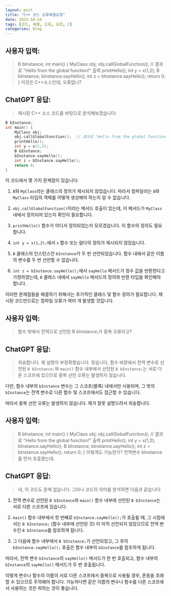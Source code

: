 ```yaml
---
layout: post
title: "C++ 코드 오류해결요청"
date: 2023-10-24
tags: [코드, 해결, 오류, 요청, C]
categories: blog
---
```


## 사용자 입력:
> B bInstance;
int main() {
    MyClass obj;
    obj.callGlobalFunction();  // 결과로 "Hello from the global function!" 출력
    printHello();
    int y = x(1,2);
    B bInstance;
    bInstance.sayHello();
    int z = bInstance.sayHello();
    return 0;
} 이것은 C++소스인데, 오류없나?

## ChatGPT 응답:
> 제시된 C++ 소스 코드를 바탕으로 분석해보겠습니다:

```cpp
B bInstance;
int main() {
    MyClass obj;
    obj.callGlobalFunction();  // 결과로 "Hello from the global function!" 출력
    printHello();
    int y = x(1,2);
    B bInstance;
    bInstance.sayHello();
    int z = bInstance.sayHello();
    return 0;
}
```

이 코드에서 몇 가지 문제점이 있습니다:

1. `B`와 `MyClass`라는 클래스의 정의가 제시되지 않았습니다. 따라서 컴파일러는 `B`와 `MyClass` 타입의 객체를 어떻게 생성해야 하는지 알 수 없습니다.

2. `obj.callGlobalFunction()`이라는 메서드 호출이 있는데, 이 메서드가 `MyClass` 내에서 정의되어 있는지 확인이 필요합니다.

3. `printHello()` 함수가 어디서 정의되었는지 모르겠습니다. 이 함수의 정의도 필요합니다.

4. `int y = x(1,2);`에서 `x` 함수 또는 람다의 정의가 제시되지 않았습니다.

5. `B` 클래스의 인스턴스인 `bInstance`가 두 번 선언되었습니다. 함수 내에서 같은 이름의 변수를 두 번 선언할 수 없습니다.

6. `int z = bInstance.sayHello();`에서 `sayHello` 메서드가 정수 값을 반환한다고 가정하였는데, `B` 클래스 내에서 `sayHello` 메서드의 정의와 반환 타입을 확인해야 합니다.

이러한 문제점들을 해결하기 위해서는 추가적인 클래스 및 함수 정의가 필요합니다. 제시된 코드만으로는 컴파일 오류가 여러 개 발생할 것입니다.

## 사용자 입력:
> 함수 밖에서 전역으로 선언된 B bInstance;가 중복 오류라고?

## ChatGPT 응답:
> 죄송합니다. 제 설명이 부정확했습니다. 맞습니다, 함수 바깥에서 전역 변수로 선언된 `B bInstance;`와 `main()` 함수 내부에서 선언된 `B bInstance;`는 서로 다른 스코프에 있으므로 중복 선언 오류는 발생하지 않습니다.

다만, 함수 내부의 `bInstance` 변수는 그 스코프(블록) 내에서만 사용되며, 그 밖의 `bInstance`는 전역 변수로 다른 함수 및 스코프에서도 접근할 수 있습니다.

따라서 중복 선언 오류는 발생하지 않습니다. 제가 잘못 설명드려서 죄송합니다.

## 사용자 입력:
> B bInstance;
int main() {
    MyClass obj;
    obj.callGlobalFunction();  // 결과로 "Hello from the global function!" 출력
    printHello();
    int y = x(1,2);
    bInstance.sayHello();
    B bInstance;
    bInstance.sayHello();
    int z = bInstance.sayHello();
    return 0;
} 이렇게도 가능한가? 전역변수 bInstance를 먼저 호출했는데.

## ChatGPT 응답:
> 네, 이 코드도 문제 없습니다. 그러나 코드의 의미를 분석하면 다음과 같습니다:

1. 전역 변수로 선언된 `B bInstance`와 `main()` 함수 내부에 선언된 `B bInstance`는 서로 다른 스코프에 있습니다. 

2. `main()` 함수 내부에서 첫 번째로 `bInstance.sayHello();`가 호출될 때, 그 시점에서는 `B bInstance;` (함수 내부에 선언된 것) 이 아직 선언되지 않았으므로 전역 변수인 `B bInstance`를 참조하게 됩니다.

3. 그 다음에 함수 내부에서 `B bInstance;`가 선언되었고, 그 후의 `bInstance.sayHello();` 호출은 함수 내부의 `bInstance`를 참조하게 됩니다.

따라서, 전역 변수 `bInstance`의 `sayHello()` 메서드가 한 번 호출되고, 함수 내부의 `bInstance`의 `sayHello()` 메서드가 두 번 호출됩니다.

이렇게 변수나 함수의 이름이 서로 다른 스코프에서 중복으로 사용될 경우, 혼동을 초래할 수 있으므로 주의해야 합니다. 가능하다면 같은 이름의 변수나 함수를 다른 스코프에서 사용하는 것은 피하는 것이 좋습니다.

